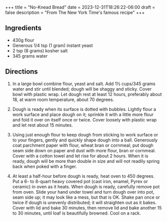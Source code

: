 +++
title = "No-Knead Bread"
date = 2023-12-31T18:26:22-06:00
draft = false
description = "From The New York Time's famous recipe"
+++

## Ingredients

- 430g flour
- Generous 1/4 tsp (1 gram) instant yeast
- 2 tsp (8 grams) kosher salt
- 345 grams water

## Directions

1. In a large bowl combine flour, yeast and salt.
   Add 1½ cups/345 grams water and stir until blended; dough will be shaggy and sticky.
   Cover bowl with plastic wrap.
   Let dough rest at least 12 hours, preferably about 18, at warm room temperature, about 70 degrees.

2. Dough is ready when its surface is dotted with bubbles.
   Lightly flour a work surface and place dough on it; sprinkle it with a little more flour and fold it over on itself once or twice.
   Cover loosely with plastic wrap and let rest about 15 minutes.

3. Using just enough flour to keep dough from sticking to work surface or to your fingers, gently and quickly shape dough into a ball.
   Generously coat parchment paper with flour, wheat bran or cornmeal; put dough seam side down on paper and dust with more flour, bran or cornmeal.
   Cover with a cotton towel and let rise for about 2 hours.
   When it is ready, dough will be more than double in size and will not readily spring back when poked with a finger.

4. At least a half-hour before dough is ready, heat oven to 450 degrees.
   Put a 6- to 8-quart heavy covered pot (cast iron, enamel, Pyrex or ceramic) in oven as it heats.
   When dough is ready, carefully remove pot from oven.
   Slide your hand under towel and turn dough over into pot, seam side up; it may look like a mess, but that is OK.
   Shake pan once or twice if dough is unevenly distributed; it will straighten out as it bakes.
   Cover with lid and bake 30 minutes, then remove lid and bake another 15 to 30 minutes, until loaf is beautifully browned.
   Cool on a rack.
